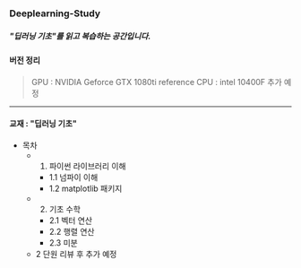 ### Deeplearning-Study
##### "딥러닝 기초"를 읽고 복습하는 공간입니다.

#### 버전 정리
> GPU : NVIDIA Geforce GTX 1080ti reference
> CPU : intel 10400F 
> 추가 예정

------------
#### 교재 : "딥러닝 기초"
* 목차
  * 1. 파이썬 라이브러리 이해
    * 1.1 넘파이 이해
    * 1.2 matplotlib 패키지
  * 2. 기초 수학
    * 2.1 벡터 연산
    * 2.2 행렬 연산
    * 2.3 미분
  * 2 단원 리뷰 후 추가 예정
